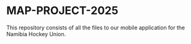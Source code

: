 # MAP-PROJECT-2025
This repository consists of all the files to our mobile application for the Namibia Hockey Union.
